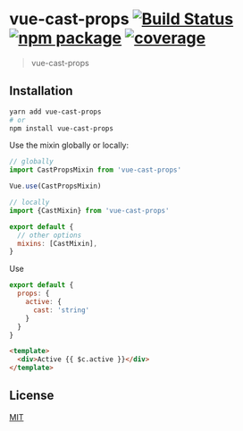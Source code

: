 # vue-cast-props [![Build Status](https://img.shields.io/circleci/project/anteriovieira/vue-cast-props/master.svg)](https://circleci.com/gh/anteriovieira/vue-cast-props) [![npm package](https://img.shields.io/npm/v/vue-cast-props.svg)](https://www.npmjs.com/package/vue-cast-props) [![coverage](https://img.shields.io/codecov/c/github/anteriovieira/vue-cast-props.svg)](https://codecov.io/github/anteriovieira/vue-cast-props)

> vue-cast-props

## Installation

```sh
yarn add vue-cast-props
# or
npm install vue-cast-props
```

Use the mixin globally or locally:

```js
// globally
import CastPropsMixin from 'vue-cast-props'

Vue.use(CastPropsMixin)

// locally
import {CastMixin} from 'vue-cast-props'

export default {
  // other options
  mixins: [CastMixin],
}
```

Use

```js
export default {
  props: {
    active: {
      cast: 'string'
    }
  }
}
```

```html
<template>
  <div>Active {{ $c.active }}</div>
</template>
```

## License

[MIT](http://opensource.org/licenses/MIT)
